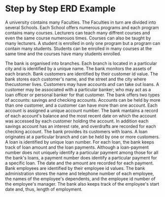 # Step by Step ERD Example #

A university contains many Faculties. The Faculties in turn are divided into several Schools. Each School offers numerous programs and each program contains many courses. Lecturers can teach many diffrent courses and even the same course numerouos times. Courses can also be taught by many lecturers. A student is enrolled in only one program but a program can contain many students. Students can be enrolled in many courses at the same time and the courses have many students enrolled.

The bank is organised into branches. Each branch is located in a particular city and is identified by a unique name. The bank monitors the assets of each branch.
Bank customers are identified by their customer id value. The bank stores each customer's name, and the street and the city where thecustomer lives. Customers may have accounts and can take out loans. A customer may be associated with a particular banker; who may act as a loan officer or personal banker for that customer.
The bank offers two types of accounts: savings and checking accounts.
Accounts can be held by more than one customer, and a customer can have more than one account. Each account is assigned a unique account number. The bank mantains a record of each account's balance and the most recent date on which the account was accessed by each customer holding the account. In addition each savings account has an interest rate, and overdrafts are recorded for each checking account.
The bank provides its customers with loans. A loan originates at a particular branch and can be held by one or more customers. A loan is identified by unique loan number. For each loan, the bank keeps track of loan amount and the loan payments. Although a loan-payment number does not uniquely identify a particular payment among those for all the bank's loans, a payment number does identify a particular payment for a specific loan. The date and the amount are recorded for each payment.
Bank employees are identified by their employee id values. The bank administration stores the name and telephone number of each employee, the names of the employee's dependents, and the employee id number of the employee's manager. The bank also keeps track of the employee's start date and, thus, length of employment.
